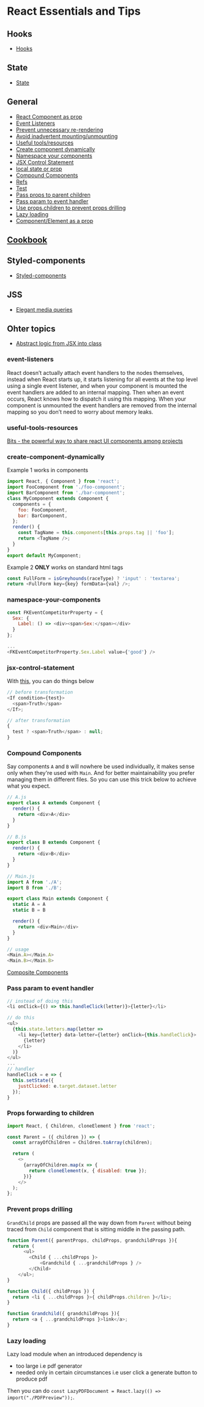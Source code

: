 # React Essentials and Tips

## Hooks

- [Hooks](./hooks.md)

## State

- [State](./state.md)

## General

- [React Component as prop](https://www.developerway.com/posts/react-component-as-prop-the-right-way#part2)
- [Event Listeners](#event-listeners)
- [Prevent unnecessary re-rendering](#prevent-unnecessary-rerendering)
- [Avoid inadvertent mounting/unmounting](./avoid_inadvertent_mounting_unmounting.md)
- [Useful tools/resources](#useful-tools-resources)
- [Create component dynamically](#create-component-dynamically)
- [Namespace your components](#namespace-your-components)
- [JSX Control Statement](#jsx-control-statement)
- [local state or prop](#local-state-or-prop)
- [Compound Components](#compound-components)
- [Refs](./refs.md)
- [Test](./test.md)
- [Pass props to parent children](#props-forwarding-to-children)
- [Pass param to event handler](#pass-param-to-event-handler)
- [Use props.children to prevent props drilling](#prevent-props-drilling)
- [Lazy loading](#lazy-loading)
- [Component/Element as a prop](https://www.developerway.com/posts/react-component-as-prop-the-right-way#part2)

## [Cookbook](./cookbook.md)

## Styled-components

- [Styled-components](./styled-components.md)

## JSS

- [Elegant media queries](./media-queries-jss.md)

## Ohter topics

- [Abstract logic from JSX into class](./abstract-logic-into-class.md)

### event-listeners

React doesn’t actually attach event handlers to the nodes themselves, instead when React starts up, it starts listening for all events at the top level using a single event listener, and when your component is mounted the event handlers are added to an internal mapping. Then when an event occurs, React knows how to dispatch it using this mapping. When your component is unmounted the event handlers are removed from the internal mapping so you don’t need to worry about memory leaks.

### useful-tools-resources

[Bits - the powerful way to share react UI components among projects](https://bitsrc.io/bit/movie-app/components/navigation)

### create-component-dynamically

Example 1 works in components

```js
import React, { Component } from 'react';
import FooComponent from './foo-component';
import BarComponent from './bar-component';
class MyComponent extends Component {
  components = {
    foo: FooComponent,
    bar: BarComponent,
  };
  render() {
    const TagName = this.components[this.props.tag || 'foo'];
    return <TagName />;
  }
}
export default MyComponent;
```

Example 2 **ONLY** works on standard html tags

```js
const FullForm = isGreyhounds(raceType) ? 'input' : 'textarea';
return <FullForm key={key} formData={val} />;
```

### namespace-your-components

```js
const FKEventCompetitorProperty = {
  Sex: {
    Label: () => <div><span>Sex:</span></div>
  }
};

...
<FKEventCompetitorProperty.Sex.Label value={'good'} />
```

### jsx-control-statement

With [this](https://github.com/AlexGilleran/jsx-control-statements), you can do things below

```js
// before transformation
<If condition={test}>
  <span>Truth</span>
</If>;

// after transformation
{
  test ? <span>Truth</span> : null;
}
```

### Compound Components

Say components `A` and `B` will nowhere be used individually, it makes sense only when they're used with `Main`. And for better maintainability you prefer managing them in different files. So you can use this trick below to achieve what you expect.

```js
// A.js
export class A extends Component {
  render() {
    return <div>A</div>
  }
}

// B.js
export class B extends Component {
  render() {
    return <div>B</div>
  }
}

// Main.js
import A from './A';
import B from './B';

export class Main extends Component {
  static A = A
  static B = B

  render() {
    return <div>Main</div>
  }
}

// usage
<Main.A></Main.A>
<Main.B></Main.B>
```

[Composite Components](https://itnext.io/using-advanced-design-patterns-to-create-flexible-and-reusable-react-components-part-1-dd495fa1823)

### Pass param to event handler

```js
// instead of doing this
<li onClick={() => this.handleClick(letter)}>{letter}</li>

// do this
<ul>
  {this.state.letters.map(letter =>
    <li key={letter} data-letter={letter} onClick={this.handleClick}>
      {letter}
    </li>
  )}
</ul>
...
// handler
handleClick = e => {
  this.setState({
    justClicked: e.target.dataset.letter
  });
}
```

### Props forwarding to children

```js
import React, { Children, cloneElement } from 'react';

const Parent = ({ children }) => {
  const arrayOfChildren = Children.toArray(children);

  return (
    <>
      {arrayOfChildren.map(x => {
        return cloneElement(x, { disabled: true });
      })}
    </>
  );
};
```

### Prevent props drilling

`GrandChild` props are passed all the way down from `Parent` without being traced from `Child` component that is sitting middle in the passing path.

```js
function Parent({ parentProps, childProps, grandchildProps }){
  return (
      <ul>
        <Child { ...childProps }>
            <Grandchild { ...grandchildProps } />
        </Child>
    </ul>;
}

function Child({ childProps }) {
  return <li { ...childProps }>{ childProps.children }</li>;
}

function Grandchild({ grandchildProps }){
  return <a { ...grandchildProps }>link</a>;
}
```

### Lazy loading

Lazy load module when an introduced dependency is

- too large i.e pdf generator
- needed only in certain circumstances i.e user click a generate button to produce pdf

Then you can do `const LazyPDFDocument = React.lazy(() => import("./PDFPreview"));`.







